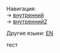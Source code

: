 <!-- META lang=ru -->

<!-- NAV-START -->
Навигация:\
→ [внутренний](inner/внутренний.md)\
→ [внутренний2](inner2/внутренний2.md)
<!-- NAV-END -->

<!-- OTHER-LANGS-START -->
Другие языки: [EN](test.md)
<!-- OTHER-LANGS-END -->

тест
